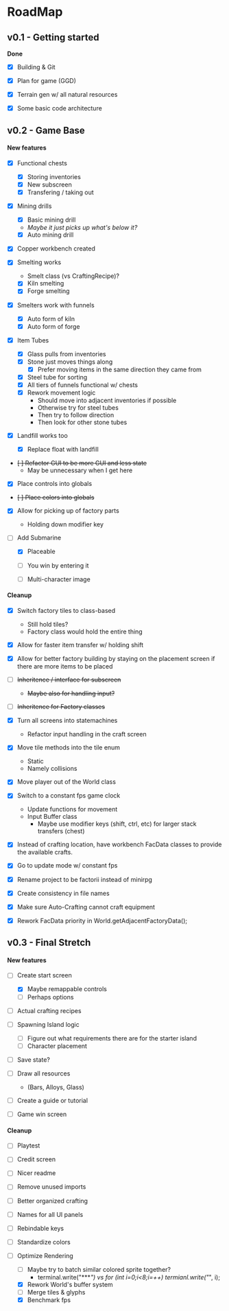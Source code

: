 # RoadMap

## v0.1 - Getting started
**Done**
- [x] Building & Git
- [x] Plan for game (GGD)
- [x] Terrain gen w/ all natural resources
- [x] Some basic code architecture







## v0.2 - Game Base

#### New features
- [x] Functional chests
  * [x] Storing inventories
  * [x] New subscreen
  * [x] Transfering / taking out

- [x] Mining drills
  * [x] Basic mining drill 
   * *Maybe it just picks up what's below it?*
  * [x] Auto mining drill

- [x] Copper workbench created

- [x] Smelting works
  * Smelt class (vs CraftingRecipe)?
  * [x] Kiln smelting
  * [x] Forge smelting
- [x] Smelters work with funnels
  * [x] Auto form of kiln
  * [x] Auto form of forge

- [x] Item Tubes
  * [x] Glass pulls from inventories
  * [x] Stone just moves things along
    * [x] Prefer moving items in the same direction they came from
  * [x] Steel tube for sorting
  * [x] All tiers of funnels functional w/ chests
  * [x] Rework movement logic
    * Should move into adjacent inventories if possible
    * Otherwise try for steel tubes
    * Then try to follow direction
    * Then look for other stone tubes

- [x] Landfill works too
  * [x] Replace float with landfill

- ~~[ ] Refactor GUI to be more GUI and less state~~
  - May be unnecessary when I get here

- [x] Place controls into globals
- ~~[ ] Place colors into globals~~

- [x] Allow for picking up of factory parts
  * Holding down modifier key 

- [ ] Add Submarine 
  * [x] Placeable
  * [ ] You win by entering it
  * [ ] Multi-character image


#### Cleanup
- [x] Switch factory tiles to class-based
  * Still hold tiles?
  * Factory class would hold the entire thing

- [x] Allow for faster item transfer w/ holding shift
- [x] Allow for better factory building by staying
      on the placement screen if there are more items
      to be placed

- [ ] ~~Inheritence / interface for subscreen~~
  * ~~Maybe also for handling input?~~

- [ ] ~~Inheritence for Factory classes~~

- [x] Turn all screens into statemachines
  * Refactor input handling in the craft screen

- [x] Move tile methods into the tile enum
  * Static
  * Namely collisions

- [x] Move player out of the World class

- [x] Switch to a constant fps game clock
  * Update functions for movement
  * Input Buffer class
    * Maybe use modifier keys (shift, ctrl, etc) for larger stack transfers (chest)

- [x] Instead of crafting location, have workbench FacData classes to provide the available crafts.

- [x] Go to update mode w/ constant fps
- [x] Rename project to be factorii instead of minirpg
- [x] Create consistency in file names

- [x] Make sure Auto-Crafting cannot craft equipment
- [x] Rework FacData priority in World.getAdjacentFactoryData();






## v0.3 - Final Stretch

#### New features
- [ ] Create start screen
  * [x] Maybe remappable controls
  * [ ] Perhaps options

- [ ] Actual crafting recipes

- [ ] Spawning Island logic
  * [ ] Figure out what requirements there are for the starter island
  * [ ] Character placement

- [ ] Save state?
- [ ] Draw all resources
  * (Bars, Alloys, Glass)

- [ ] Create a guide or tutorial
- [ ] Game win screen


#### Cleanup
- [ ] Playtest 

- [ ] Credit screen
- [ ] Nicer readme
- [ ] Remove unused imports

- [ ] Better organized crafting
- [ ] Names for all UI panels
- [ ] Rebindable keys

- [ ] Standardize colors
- [ ] Optimize Rendering
  - [ ] Maybe try to batch similar colored sprite together?
    * terminal.write("****") vs for (int i=0;i<8;i=++) termianl.write("*", i);
  - [x] Rework World's buffer system
  - [ ] Merge tiles & glyphs
  - [x] Benchmark fps
